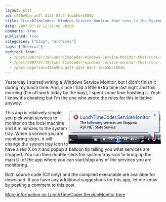 ```yaml
---
layout: post
id: c416e9ba-ae7f-413f-83cf-1ecb5be1804b
title: "LunchTimeCoder: Windows Service Monitor that runs in the System Tray"
date: 2007-07-19 12:21:00 -0500
comments: true
published: true
categories: ["blog", "archives"]
tags: ["General"]
redirect_from: 
  - /post/2007/07/19/LunchTimeCoder-Windows-Service-Monitor-that-runs-in-the-System-Tray
  - /post/2007/07/19/lunchtimecoder-windows-service-monitor-that-runs-in-the-system-tray
  - /post.aspx?id=c416e9ba-ae7f-413f-83cf-1ecb5be1804b
---
```

<!-- more -->
<P>Yesterday I started writing a Windows Service Monitor, but I didn't finish it during my lunch time. And, since I had a little extra time last night and this morning (I'm off work today by the way), I spent some time finishing it. Yeah I know it's cheating but I'm the one who wrote the rules for this initiative anyway.</P>
<P><IMG alt="LunchTimeCoder.ServiceMonitor minimized to the system tray" hspace=0 src="/download/lunchtimecoder/dotnet/windowsservicemonitor/images/screenshot002.png" align=right border=0></P>
<P>This app is relatively simple, you pick what services to monitor on the local machine and it minimizes to the system tray. When a service you are monitoring stops, it will change the system tray icon to have a red X on it and popup a balloon tip telling you what services are stopped. You can then double-click the system tray icon to bring up the main UI of the app where you can start/stop any of the services you are monitoring.</P>
<P>Both source code (C# only) and the compiled executable are available for download. If you have any additional suggestions for this app, let me know by posting a comment to this post.</P>
<P><A href="/download/lunchtimecoder/dotnet/windowsservicemonitor">More information on LunchTimeCoder.ServiceMonitor here</A></P>

